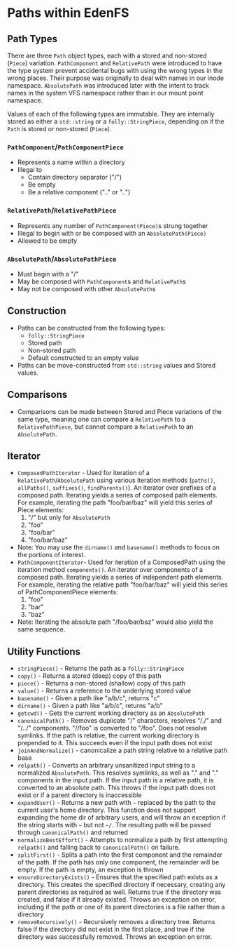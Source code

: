 # Paths within EdenFS

## Path Types

There are three `Path` object types, each with a stored and non-stored (`Piece`)
variation. `PathComponent` and `RelativePath` were introduced to have the type
system prevent accidental bugs with using the wrong types in the wrong places.
Their purpose was originally to deal with names in our inode namespace.
`AbsolutePath` was introduced later with the intent to track names in the system
VFS namespace rather than in our mount point namespace.

Values of each of the following types are immutable. They are internally stored
as either a `std::string` or a `folly::StringPiece`, depending on if the `Path`
is stored or non-stored (`Piece`).

### `PathComponent`/`PathComponentPiece`

* Represents a name within a directory
* Illegal to
    * Contain directory separator ("/")
    * Be empty
    * Be a relative component (".." or "..")

### `RelativePath`/`RelativePathPiece`

* Represents any number of `PathComponent(Piece)`s strung together
* Illegal to begin with or be composed with an `AbsolutePath(Piece)`
* Allowed to be empty

### `AbsolutePath`/`AbsolutePathPiece`

* Must begin with a "/"
* May be composed with `PathComponent`s and `RelativePath`s
* May not be composed with other `AbsolutePath`s

## Construction

* Paths can be constructed from the following types:
    * `folly::StringPiece`
    * Stored path
    * Non-stored path
    * Default constructed to an empty value
* Paths can be move-constructed from `std::string` values and Stored values.

## Comparisons

* Comparisons can be made between Stored and Piece variations of the same type,
  meaning one can compare a `RelativePath` to a `RelativePathPiece`, but cannot
  compare a `RelativePath` to an `AbsolutePath`.

## Iterator

* `ComposedPathIterator` - Used for iteration of a `RelativePath`/`AbsolutePath`
  using various iteration methods (`paths()`, `allPaths()`, `suffixes()`,
  `findParents()`). An iterator over prefixes of a composed path. Iterating
  yields a series of composed path elements. For example, iterating the path
  "foo/bar/baz" will yield this series of Piece elements:
    1. "/" but only for `AbsolutePath`
    2. "foo"
    3. "foo/bar"
    4. "foo/bar/baz"
* Note: You may use the `dirname()` and `basename()` methods to focus on the
  portions of interest.
* `PathComponentIterator`- Used for iteration of a ComposedPath using the
  iteration method `components()`. An iterator over components of a composed
  path. Iterating yields a series of independent path elements. For example,
  iterating the relative path "foo/bar/baz" will yield this series of
  PathComponentPiece elements:
    1. "foo"
    2. "bar"
    3. "baz"
* Note: Iterating the absolute path "/foo/bar/baz" would also yield the same
  sequence.

## Utility Functions

* `stringPiece()` - Returns the path as a `folly::StringPiece`
* `copy()` - Returns a stored (deep) copy of this path
* `piece()` - Returns a non-stored (shallow) copy of this path
* `value()` - Returns a reference to the underlying stored value
* `basename()` - Given a path like "a/b/c", returns "c"
* `dirname()` - Given a path like "a/b/c", returns "a/b"
* `getcwd()` - Gets the current working directory as an `AbsolutePath`
* `canonicalPath()` - Removes duplicate "/" characters, resolves "/./" and
  "/../" components. "//foo" is converted to "/foo". Does not resolve symlinks.
  If the path is relative, the current working directory is prepended to it.
  This succeeds even if the input path does not exist
* `joinAndNormalize()` - canonicalize a path string relative to a relative path
  base
* `relpath()` - Converts an arbitrary unsanitized input string to a normalized
  `AbsolutePath`. This resolves symlinks, as well as "." and "." components in
  the input path. If the input path is a relative path, it is converted to an
  absolute path. This throws if the input path does not exist or if a parent
  directory is inaccessible
* `expandUser()` - Returns a new path with `~` replaced by the path to the
  current user's home directory. This function does not support expanding the
  home dir of arbitrary users, and will throw an exception if the string starts
  with `~` but not `~/`. The resulting path will be passed through
  `canonicalPath()` and returned
* `normalizeBestEffort()` - Attempts to normalize a path by first attempting
  `relpath()` and falling back to `canonicalPath()` on failure.
* `splitFirst()` - Splits a path into the first component and the remainder of
  the path. If the path has only one component, the remainder will be empty. If
  the path is empty, an exception is thrown
* `ensureDirectoryExists()` - Ensures that the specified path exists as a
  directory. This creates the specified directory if necessary, creating any
  parent directories as required as well. Returns true if the directory was
  created, and false if it already existed. Throws an exception on error,
  including if the path or one of its parent directories is a file rather than a
  directory
* `removeRecursively()` - Recursively removes a directory tree. Returns false if
  the directory did not exist in the first place, and true if the directory was
  successfully removed. Throws an exception on error.
